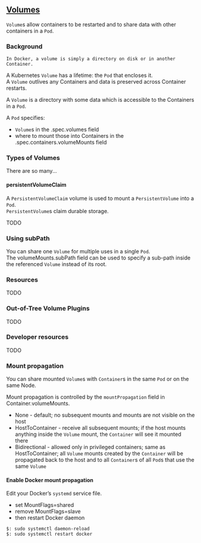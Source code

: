 ## [Volumes](https://kubernetes.io/docs/concepts/storage/volumes/)

`Volume`s allow containers to be restarted and to share data with other containers in a `Pod`.  

### Background

```
In Docker, a volume is simply a directory on disk or in another Container.
```

A Kubernetes `Volume` has a lifetime: the `Pod` that encloses it.  
A `Volume` outlives any Containers and data is preserved across Container restarts.  

A `Volume` is a directory with some data which is accessible to the Containers in a `Pod`.  

A `Pod` specifies:
* `Volume`s in the .spec.volumes field
* where to mount those into Containers in the .spec.containers.volumeMounts field

### Types of Volumes

There are so many...

#### persistentVolumeClaim

A `PersistentVolumeClaim` volume is used to mount a `PersistentVolume` into a `Pod`.  
`PersistentVolume`s claim durable storage.  

TODO

### Using subPath

You can share one `Volume` for multiple uses in a single `Pod`.  
The volumeMounts.subPath field can be used to specify a sub-path inside the referenced `Volume` instead of its root.  

### Resources

TODO

### Out-of-Tree Volume Plugins

TODO

### Developer resources

TODO

### Mount propagation

You can share mounted `Volume`s with `Container`s in the same `Pod` or on the same Node.  

Mount propagation is controlled by the `mountPropagation` field in Container.volumeMounts.  
* None - default; no subsequent mounts and mounts are not visible on the host
* HostToContainer - receive all subsequent mounts; if the host mounts anything inside the `Volume` mount, the `Container` will see it mounted there
* Bidirectional - allowed only in privileged containers; same as HostToContainer; all `Volume` mounts created by the `Container` will be propagated back to the host and to all `Container`s of all `Pod`s that use the same `Volume`

#### Enable Docker mount propagation

Edit your Docker’s `systemd` service file.
* set MountFlags=shared
* remove MountFlags=slave
* then restart Docker daemon

```
$: sudo systemctl daemon-reload
$: sudo systemctl restart docker
```
